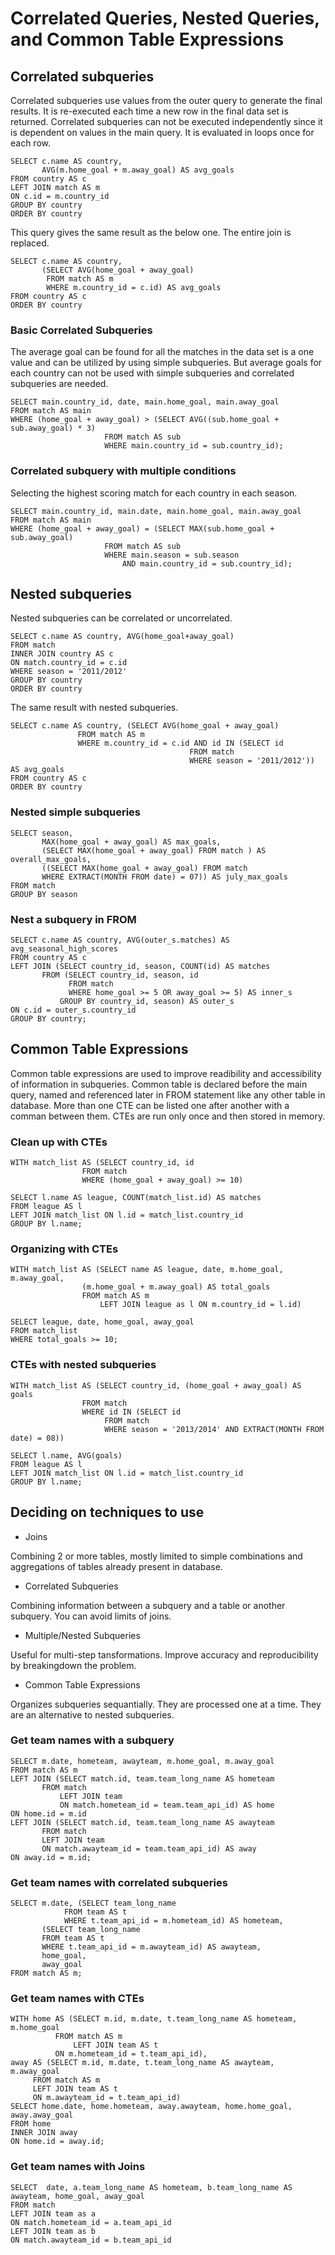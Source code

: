 # Correlated Queries, Nested Queries, and Common Table Expressions

## Correlated subqueries

Correlated subqueries use values from the outer query to generate the final results.
It is re-executed each time a new row in the final data set is returned. Correlated 
subqueries can not be executed independently since it is dependent on values in the main 
query. It is evaluated in loops once for each row. 

```
SELECT c.name AS country,
       AVG(m.home_goal + m.away_goal) AS avg_goals
FROM country AS c
LEFT JOIN match AS m
ON c.id = m.country_id
GROUP BY country
ORDER BY country
```

This query gives the same result as the below one. The entire join is replaced.

```
SELECT c.name AS country,
       (SELECT AVG(home_goal + away_goal) 
        FROM match AS m
        WHERE m.country_id = c.id) AS avg_goals
FROM country AS c
ORDER BY country
```


### Basic Correlated Subqueries
The average goal can be found for all the matches in the data set is a one 
value and can be utilized by using simple subqueries. But average goals for each
country can not be used with simple subqueries and correlated subqueries are needed.

```
SELECT main.country_id, date, main.home_goal, main.away_goal
FROM match AS main
WHERE (home_goal + away_goal) > (SELECT AVG((sub.home_goal + sub.away_goal) * 3)
         			 FROM match AS sub
        			 WHERE main.country_id = sub.country_id);
```

### Correlated subquery with multiple conditions

Selecting the highest scoring match for each country in each season.

```
SELECT main.country_id, main.date, main.home_goal, main.away_goal
FROM match AS main
WHERE (home_goal + away_goal) = (SELECT MAX(sub.home_goal + sub.away_goal)
         			 FROM match AS sub
          	 		 WHERE main.season = sub.season
               			 AND main.country_id = sub.country_id);
```

## Nested subqueries

Nested subqueries can be correlated or uncorrelated.

```
SELECT c.name AS country, AVG(home_goal+away_goal)
FROM match
INNER JOIN country AS c
ON match.country_id = c.id
WHERE season = '2011/2012'
GROUP BY country
ORDER BY country
```

The same result with nested subqueries.

```
SELECT c.name AS country, (SELECT AVG(home_goal + away_goal)
			   FROM match AS m
			   WHERE m.country_id = c.id AND id IN (SELECT id
     				     				FROM match
     				     				WHERE season = '2011/2012')) AS avg_goals
FROM country AS c
ORDER BY country
```

###  Nested simple subqueries

```
SELECT season,
       MAX(home_goal + away_goal) AS max_goals,
       (SELECT MAX(home_goal + away_goal) FROM match ) AS overall_max_goals,
       ((SELECT MAX(home_goal + away_goal) FROM match
       WHERE EXTRACT(MONTH FROM date) = 07)) AS july_max_goals
FROM match
GROUP BY season
```

### Nest a subquery in FROM

```
SELECT c.name AS country, AVG(outer_s.matches) AS avg_seasonal_high_scores
FROM country AS c
LEFT JOIN (SELECT country_id, season, COUNT(id) AS matches
	   FROM (SELECT country_id, season, id
	         FROM match
	         WHERE home_goal >= 5 OR away_goal >= 5) AS inner_s
           GROUP BY country_id, season) AS outer_s
ON c.id = outer_s.country_id
GROUP BY country;
```

## Common Table Expressions

Common table expressions are used to improve readibility and accessibility of information in
subqueries. Common table is declared before the main query, named and referenced later in 
FROM statement like any other table in database. More than one CTE can be listed one after
another with a comman between them. CTEs are run only once and then stored in memory.

### Clean up with CTEs

```
WITH match_list AS (SELECT country_id, id
    		    FROM match
       	 	    WHERE (home_goal + away_goal) >= 10)

SELECT l.name AS league, COUNT(match_list.id) AS matches
FROM league AS l
LEFT JOIN match_list ON l.id = match_list.country_id
GROUP BY l.name;
```

### Organizing with CTEs

```
WITH match_list AS (SELECT name AS league, date, m.home_goal, m.away_goal,
       		    (m.home_goal + m.away_goal) AS total_goals
    		    FROM match AS m
                    LEFT JOIN league as l ON m.country_id = l.id)

SELECT league, date, home_goal, away_goal
FROM match_list
WHERE total_goals >= 10;
```

### CTEs with nested subqueries

```
WITH match_list AS (SELECT country_id, (home_goal + away_goal) AS goals
    		    FROM match
    		    WHERE id IN (SELECT id
      				 FROM match
       				 WHERE season = '2013/2014' AND EXTRACT(MONTH FROM date) = 08))

SELECT l.name, AVG(goals)
FROM league AS l
LEFT JOIN match_list ON l.id = match_list.country_id
GROUP BY l.name;
```

## Deciding on techniques to use

* Joins

Combining 2 or more tables, mostly limited to simple combinations and aggregations of tables 
already present in database.

* Correlated Subqueries

Combining information between a subquery and a table or another subquery. You can avoid limits of 
joins.

* Multiple/Nested Subqueries

Useful for multi-step tansformations. Improve accuracy and reproducibility by breakingdown the problem.

* Common Table Expressions

Organizes subqueries sequantially. They are processed one at a time. They are an alternative to
nested subqueries.

### Get team names with a subquery

```
SELECT m.date, hometeam, awayteam, m.home_goal, m.away_goal
FROM match AS m
LEFT JOIN (SELECT match.id, team.team_long_name AS hometeam
  	   FROM match
           LEFT JOIN team
           ON match.hometeam_id = team.team_api_id) AS home
ON home.id = m.id
LEFT JOIN (SELECT match.id, team.team_long_name AS awayteam
  	   FROM match
  	   LEFT JOIN team
  	   ON match.awayteam_id = team.team_api_id) AS away
ON away.id = m.id;
```

### Get team names with correlated subqueries

```
SELECT m.date, (SELECT team_long_name
     		FROM team AS t
     		WHERE t.team_api_id = m.hometeam_id) AS hometeam, 
       (SELECT team_long_name
       FROM team AS t
       WHERE t.team_api_id = m.awayteam_id) AS awayteam,
       home_goal,
       away_goal
FROM match AS m;
```

### Get team names with CTEs

```
WITH home AS (SELECT m.id, m.date, t.team_long_name AS hometeam, m.home_goal
  	      FROM match AS m
     	      LEFT JOIN team AS t 
  	      ON m.hometeam_id = t.team_api_id),
away AS (SELECT m.id, m.date, t.team_long_name AS awayteam, m.away_goal
  	 FROM match AS m
  	 LEFT JOIN team AS t 
  	 ON m.awayteam_id = t.team_api_id)
SELECT home.date, home.hometeam, away.awayteam, home.home_goal, away.away_goal
FROM home
INNER JOIN away
ON home.id = away.id;
```

### Get team names with Joins

```
SELECT  date, a.team_long_name AS hometeam, b.team_long_name AS awayteam, home_goal, away_goal
FROM match
LEFT JOIN team as a
ON match.hometeam_id = a.team_api_id
LEFT JOIN team as b
ON match.awayteam_id = b.team_api_id
```